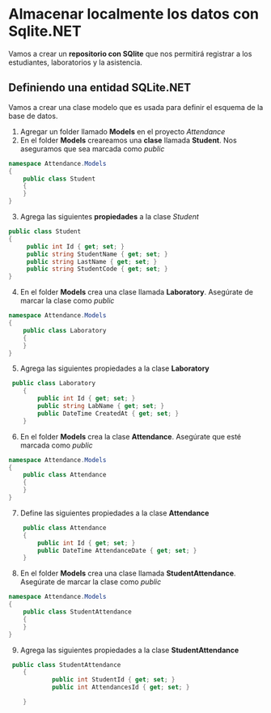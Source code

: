 # Almacenar localmente los datos con Sqlite.NET

Vamos a crear un **repositorio con SQlite** que nos permitirá registrar a los estudiantes, laboratorios y la asistencia.

## Definiendo una entidad SQLite.NET
Vamos a crear una clase modelo que es usada para definir el esquema de la base de datos.

1. Agregar un folder llamado **Models** en el proyecto *Attendance*
2. En el folder **Models** creareamos una **clase** llamada **Student**. Nos aseguramos que sea marcada como *public*

```c#
namespace Attendance.Models
{
    public class Student
    {
    }
}
```

3. Agrega las siguientes **propiedades** a la clase *Student*

```c#
public class Student
{
     public int Id { get; set; }
     public string StudentName { get; set; }
     public string LastName { get; set; }
     public string StudentCode { get; set; }
}
```
4. En el folder **Models** crea una clase llamada **Laboratory**. Asegúrate de marcar la clase como *public*
```c#
namespace Attendance.Models
{
    public class Laboratory
    {
    }
}
```

5. Agrega las siguientes propiedades a la clase **Laboratory**
```c#
 public class Laboratory
    {
        public int Id { get; set; }
        public string LabName { get; set; }
        public DateTime CreatedAt { get; set; }
    }
```
6. En el folder **Models** crea la clase **Attendance**. Asegúrate que esté marcada como *public*

```c#
namespace Attendance.Models
{
    public class Attendance
    {
    }
}
```
7. Define las siguientes propiedades a la clase **Attendance**

```c#
    public class Attendance
    {      
        public int Id { get; set; }
        public DateTime AttendanceDate { get; set; }       
    }
```
8. En el folder **Models** crea una clase llamada **StudentAttendance**. Asegúrate de marcar la clase como *public*
```c#
namespace Attendance.Models
{
    public class StudentAttendance
    {
    }
}
```

9. Agrega las siguientes propiedades a la clase **StudentAttendance**
```c#
 public class StudentAttendance
    {        
            public int StudentId { get; set; }
            public int AttendancesId { get; set; }

    }
```


